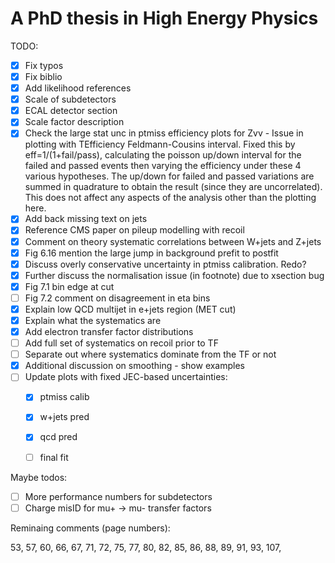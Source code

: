 # A PhD thesis in High Energy Physics

TODO:

- [x] Fix typos
- [x] Fix biblio
- [x] Add likelihood references
- [x] Scale of subdetectors
- [x] ECAL detector section
- [x] Scale factor description
- [x] Check the large stat unc in ptmiss efficiency plots for Zvv - Issue in plotting with TEfficiency Feldmann-Cousins interval. Fixed this by eff=1/(1+fail/pass), calculating the poisson up/down interval for the failed and passed events then varying the efficiency under these 4 various hypotheses. The up/down for failed and passed variations are summed in quadrature to obtain the result (since they are uncorrelated). This does not affect any aspects of the analysis other than the plotting here.
- [x] Add back missing text on jets
- [x] Reference CMS paper on pileup modelling with recoil
- [x] Comment on theory systematic correlations between W+jets and Z+jets
- [x] Fig 6.16 mention the large jump in background prefit to postfit
- [x] Discuss overly conservative uncertainty in ptmiss calibration. Redo?
- [x] Further discuss the normalisation issue (in footnote) due to xsection bug
- [x] Fig 7.1 bin edge at cut
- [ ] Fig 7.2 comment on disagreement in eta bins
- [x] Explain low QCD multijet in e+jets region (MET cut)
- [x] Explain what the systematics are
- [x] Add electron transfer factor distributions
- [ ] Add full set of systematics on recoil prior to TF
- [ ] Separate out where systematics dominate from the TF or not
- [x] Additional discussion on smoothing - show examples
- [ ] Update plots with fixed JEC-based uncertainties:
  - [x] ptmiss calib
  - [x] w+jets pred
  - [x] qcd pred
  - [ ] final fit


Maybe todos:

- [ ] More performance numbers for subdetectors
- [ ] Charge misID for mu+ -> mu- transfer factors

Reminaing comments (page numbers):
 
53, 57, 60, 66, 67, 71, 72, 75, 77, 80, 82, 85, 86, 88, 89, 91, 93, 107,
